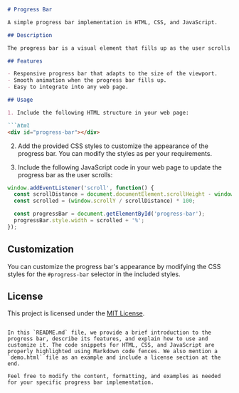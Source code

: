 ```markdown
# Progress Bar

A simple progress bar implementation in HTML, CSS, and JavaScript.

## Description

The progress bar is a visual element that fills up as the user scrolls down a page. It provides a visual representation of the user's progress in scrolling through the content.

## Features

- Responsive progress bar that adapts to the size of the viewport.
- Smooth animation when the progress bar fills up.
- Easy to integrate into any web page.

## Usage

1. Include the following HTML structure in your web page:

```html
<div id="progress-bar"></div>
```

2. Add the provided CSS styles to customize the appearance of the progress bar. You can modify the styles as per your requirements.

3. Include the following JavaScript code in your web page to update the progress bar as the user scrolls:

```javascript
window.addEventListener('scroll', function() {
  const scrollDistance = document.documentElement.scrollHeight - window.innerHeight;
  const scrolled = (window.scrollY / scrollDistance) * 100;

  const progressBar = document.getElementById('progress-bar');
  progressBar.style.width = scrolled + '%';
});
```

## Customization

You can customize the progress bar's appearance by modifying the CSS styles for the `#progress-bar` selector in the included styles.

## License

This project is licensed under the [MIT License](LICENSE).

```

In this `README.md` file, we provide a brief introduction to the progress bar, describe its features, and explain how to use and customize it. The code snippets for HTML, CSS, and JavaScript are properly highlighted using Markdown code fences. We also mention a `demo.html` file as an example and include a license section at the end.

Feel free to modify the content, formatting, and examples as needed for your specific progress bar implementation.
